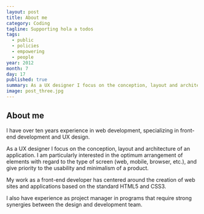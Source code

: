 ```yaml
---
layout: post
title: About me
category: Coding
tagline: Supporting hola a todos
tags: 
  - public
  - policies
  - empowering
  - people
year: 2012
month: 7
day: 17
published: true
summary: As a UX designer I focus on the conception, layout and architecture of an application. I am particularly interested in the optimum arrangement of elements with regard to the type of screen (web, mobile, browser, etc.), and give priority to the usability and minimalism of a product.
image: post_three.jpg
---
```


## About me

I have over ten years experience in web development, specializing in front-end development and UX design.

As a UX designer I focus on the conception, layout and architecture of an application. I am particularly interested in the optimum arrangement of elements with regard to the type of screen (web, mobile, browser, etc.), and give priority to the usability and minimalism of a product.

My work as a front-end developer has centered around the creation of web sites and applications based on the standard HTML5 and CSS3. 

I also have experience as project manager in programs that require strong synergies between the design and development team.